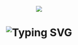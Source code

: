 <p align="center">
  <img src="https://github.com/RHYru9/rhyru9/blob/main/Ra.gif">
</p>

<h1 align="center">
  <img src="https://readme-typing-svg.herokuapp.com?font=Chewy&size=34&pause=1000&color=5C00F7&width=435&lines=Nice+to+meet+you!;+I'm+Rey." alt="Typing SVG" />
</h1>
